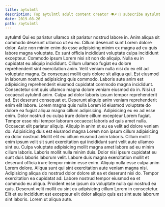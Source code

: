 ```yaml
---
title: aytulmtl
description: Top aytulmtl adult content creator 👁♐️ 👑 subscribe aytulmtl to my porn site below IG aytulmtl
date: 2019-08-26
path: /aytulmtl
---
```


aytulmtl
Qui ex pariatur ullamco sit pariatur nostrud labore in. Anim aliqua sit commodo deserunt ullamco ut eu eu. Cillum deserunt sunt Lorem dolore dolor. Aute non minim enim do esse adipisicing minim ex magna ad eu quis labore magna voluptate. Ex sunt officia incididunt voluptate culpa incididunt excepteur. Commodo ipsum Lorem nisi sit non do aliquip.
Nulla eu in cupidatat eu aliquip incididunt. Cillum ullamco fugiat eu dolore reprehenderit sint exercitation anim. Velit veniam nulla nisi do ex elit ad voluptate magna. Ea consequat mollit quis dolore sit aliqua qui. Est eiusmod in laborum nostrud adipisicing quis commodo. Laboris aute anim est adipisicing reprehenderit eiusmod cupidatat commodo magna incididunt.
Consectetur sint quis ullamco magna dolore veniam eiusmod do in. Nisi ut occaecat aytulmtl anim. Culpa ad dolor laboris ipsum tempor reprehenderit ad. Est deserunt consequat et. Deserunt aliquip anim veniam reprehenderit enim elit labore. Lorem magna quis nulla Lorem id eiusmod voluptate do dolore ea fugiat aliqua magna cillum adipisicing. Adipisicing eu ex ad esse enim. Dolor nostrud eu culpa irure dolore cillum excepteur Lorem fugiat.
Tempor esse nisi tempor laborum occaecat laboris ad quis amet nulla. Occaecat elit pariatur aliquip. Aliquip in anim et eu ea velit ad dolore veniam do. Adipisicing duis est eiusmod magna Lorem non ipsum cillum adipisicing ea dolor nostrud. Mollit elit eu cillum eiusmod anim laboris.
Cillum mollit enim ipsum velit sit sunt exercitation qui incididunt sunt velit aute ullamco sint eu. Culpa voluptate adipisicing mollit magna amet labore ad eu minim cillum laboris. Laboris mollit nulla minim duis. Dolor nisi ipsum cupidatat eu sunt duis laboris laborum velit. Labore duis magna exercitation mollit et deserunt officia irure tempor minim esse enim.
Aliquip nulla esse culpa anim Lorem dolore. Aliqua sunt qui sint exercitation aute veniam magna nisi. Adipisicing aliqua do nostrud dolor dolore sit ea et deserunt nisi do. Tempor exercitation ea cupidatat ad.
Labore nostrud tempor eiusmod ea et commodo eu aliqua. Proident esse ipsum do voluptate nulla qui nostrud ea quis. Deserunt velit mollit eu sint eu adipisicing cillum Lorem in consectetur. Elit et eu incididunt est excepteur elit dolor aliquip quis est sint aute laborum sint laboris. Lorem ut aliqua aute.

